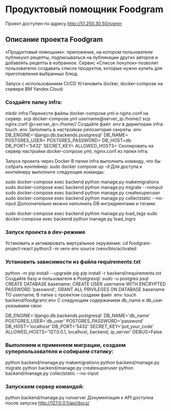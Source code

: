 # Продуктовый помощник Foodgram 
Проект доступен по адресу http://51.250.30.50/signin

## Описание проекта Foodgram
«Продуктовый помощник»: приложение, на котором пользователи публикуют рецепты, подписываться на публикации других авторов и добавлять рецепты в избранное. Сервис «Список покупок» позволит пользователю создавать список продуктов, которые нужно купить для приготовления выбранных блюд.

Запуск с использованием CI/CD
Установить docker, docker-compose на сервере ВМ Yandex.Cloud:


### Создайте папку infra:

mkdir infra
Перенести файлы docker-compose.yml и nginx.conf на сервер.
scp docker-compose.yml username@server_ip:/home/<username>/
scp nginx.conf <username>@<server_ip>:/home/<username>/
Создайте файл .env в дериктории infra:
touch .env
Заполнить в настройках репозитория секреты .env
DB_ENGINE='django.db.backends.postgresql'
DB_NAME=
POSTGRES_USER=
POSTGRES_PASSWORD=
DB_HOST=db
DB_PORT='5432'
SECRET_KEY=
ALLOWED_HOSTS=
Скопировать на сервер настройки docker-compose.yml, nginx.conf из папки infra.

Запуск проекта через Docker
В папке infra выполнить команду, что бы собрать контейнер:
sudo docker compose up -d
Для доступа к контейнеру выполните следующие команды:

sudo docker-compose exec backend python manage.py makemigrations
sudo docker-compose exec backend python manage.py migrate --noinput
sudo docker-compose exec backend python manage.py createsuperuser
sudo docker-compose exec backend python manage.py collectstatic --no-input
Дополнительно можно наполнить DB ингредиентами и тэгами:

sudo docker-compose exec backend python manage.py load_tags
sudo docker-compose exec backend python manage.py load_ingrs
### Запуск проекта в dev-режиме
Установить и активировать виртуальное окружение:
cd foodgram-project-react
python3 -m venv env
source /venv/bin/activated
### Установить зависимости из файла requirements.txt
python -m pip install --upgrade pip
pip install -r backend/requirements.txt
Создайте базу и пользователя в Postgresql:
sudo -u postgres psql
CREATE DATABASE basename;
CREATE USER username WITH ENCRYPTED PASSWORD 'password';
GRANT ALL PRIVILEGES ON DATABASE basename TO username;
В папке с проектом создаем файл .env:
touch backend/foodgram/.env
С следующим содержанием db_name и db_user указываем свои:

DB_ENGINE='django.db.backends.postgresql'
DB_NAME='db_name'
POSTGRES_USER='db_user'
POSTGRES_PASSWORD='password'
DB_HOST='localhost'
DB_PORT='5432'
SECRET_KEY='put_your_code'
ALLOWED_HOSTS='127.0.0.1, localhost, backend, ip_server'
DEBUG=False
### Выполняем и применяем миграции, создаем суперпользователя и собираем статику:
python backend/manage.py makemigrations
python backend/manage.py migrate
python backend/manage.py createsuperuser
python backend/manage.py collectstatic --no-input


### Запускаем сервер командой:
python backend/manage.py runserver
Документация к API доступна после запуска
http://127.0.0.1/api/docs/
